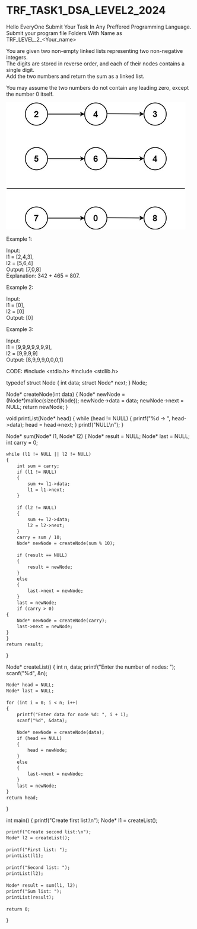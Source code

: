 # TRF_TASK1_DSA_LEVEL2_2024

Hello EveryOne
Submit Your Task In Any Preffered Programming Language.  
Submit your program file Folders With Name as TRF_LEVEL_2_<Your_name>   

  
You are given two non-empty linked lists representing two non-negative integers.   
The digits are stored in reverse order, and each of their nodes contains a single digit.   
Add the two numbers and return the sum as a linked list.  

You may assume the two numbers do not contain any leading zero, except the number 0 itself.  

![image](addtwonumber1.jpg)

Example 1:

Input:   
l1 = [2,4,3],   
l2 = [5,6,4]  
Output: [7,0,8]  
Explanation: 342 + 465 = 807.  
  
Example 2:  
 
Input:  
l1 = [0],  
l2 = [0]  
Output: [0]  

Example 3:  

Input:  
l1 = [9,9,9,9,9,9,9],  
l2 = [9,9,9,9]  
Output: [8,9,9,9,0,0,0,1]  

CODE:
#include <stdio.h>
#include <stdlib.h>

typedef struct Node
{
    int data;
    struct Node* next;
} Node;

Node* createNode(int data)
{
    Node* newNode = (Node*)malloc(sizeof(Node));
    newNode->data = data;
    newNode->next = NULL;
    return newNode;
}

void printList(Node* head)
{
    while (head != NULL)
    {
        printf("%d -> ", head->data);
        head = head->next;
    }
    printf("NULL\n");
}

Node* sum(Node* l1, Node* l2)
{
    Node* result = NULL;
    Node* last = NULL;
    int carry = 0;

    while (l1 != NULL || l2 != NULL)
    {
        int sum = carry;
        if (l1 != NULL)
        {
            sum += l1->data;
            l1 = l1->next;
        }

        if (l2 != NULL)
        {
            sum += l2->data;
            l2 = l2->next;
        }
        carry = sum / 10;
        Node* newNode = createNode(sum % 10);

        if (result == NULL)
        {
            result = newNode;
        }
        else
        {
            last->next = newNode;
        }
        last = newNode;
        if (carry > 0)
    {
        Node* newNode = createNode(carry);
        last->next = newNode;
    }
    }
    return result;
}

Node* createList()
{
    int n, data;
    printf("Enter the number of nodes: ");
    scanf("%d", &n);

    Node* head = NULL;
    Node* last = NULL;

    for (int i = 0; i < n; i++)
    {
        printf("Enter data for node %d: ", i + 1);
        scanf("%d", &data);

        Node* newNode = createNode(data);
        if (head == NULL)
        {
            head = newNode;
        }
        else
        {
            last->next = newNode;
        }
        last = newNode;
    }
    return head;
}

int main()
{
    printf("Create first list:\n");
    Node* l1 = createList();

    printf("Create second list:\n");
    Node* l2 = createList();

    printf("First list: ");
    printList(l1);

    printf("Second list: ");
    printList(l2);

    Node* result = sum(l1, l2);
    printf("Sum list: ");
    printList(result);

    return 0;
}

